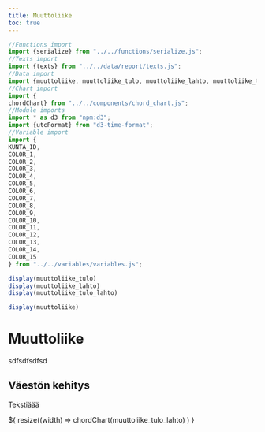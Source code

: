 ```yaml
---
title: Muuttoliike
toc: true
---
```


```js
//Functions import
import {serialize} from "../../functions/serialize.js";
//Texts import
import {texts} from "../../data/report/texts.js";
//Data import
import {muuttoliike, muuttoliike_tulo, muuttoliike_lahto, muuttoliike_tulo_lahto} from "./muuttoliike.js";
//Chart import
import {
chordChart} from "../../components/chord_chart.js";
//Module imports
import * as d3 from "npm:d3";
import {utcFormat} from "d3-time-format";
//Variable import
import {
KUNTA_ID,
COLOR_1,
COLOR_2,
COLOR_3,
COLOR_4,
COLOR_5,
COLOR_6,
COLOR_7,
COLOR_8,
COLOR_9,
COLOR_10,
COLOR_11,
COLOR_12,
COLOR_13,
COLOR_14,
COLOR_15
} from "../../variables/variables.js";

display(muuttoliike_tulo)
display(muuttoliike_lahto)
display(muuttoliike_tulo_lahto)

display(muuttoliike)
```

# Muuttoliike

sdfsdfsdfsd

## Väestön kehitys

Tekstiäää


<div class="grid grid-cols-1">
    <div class="card">${
            resize((width) => 
                chordChart(muuttoliike_tulo_lahto)
            )
        }
    </div>
</div>





